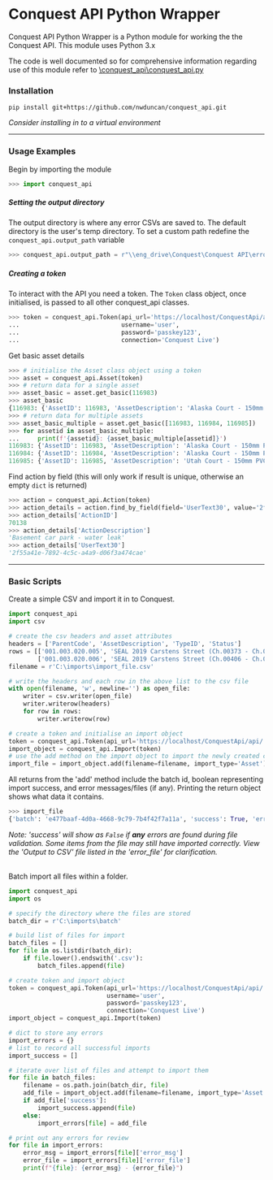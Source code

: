 # Conquest API Python Wrapper

Conquest API Python Wrapper is a Python module for working the the Conquest API. This module uses Python 3.x

The code is well documented so for comprehensive information regarding use of this module refer to [\conquest_api\conquest_api.py](https://github.com/nwduncan/conquest_api/blob/master/conquest_api/conquest_api.py)

### Installation

```
pip install git+https://github.com/nwduncan/conquest_api.git
```
*Consider installing in to a virtual environment*

---
### Usage Examples
Begin by importing the module
```python
>>> import conquest_api
```

##### Setting the output directory
The output directory is where any error CSVs are saved to. The default directory is the user's temp directory. To set a custom path redefine the `conquest_api.output_path` variable
```python
>>> conquest_api.output_path = r"\\eng_drive\Conquest\Conquest API\errors"
```


##### Creating a token
To interact with the API you need a token. The `Token` class object, once initialised, is passed to all other conquest_api classes.
```python
>>> token = conquest_api.Token(api_url='https://localhost/ConquestApi/api/',
...                            username='user',
...                            password='passkey123',
...                            connection='Conquest Live')
```

Get basic asset details
```python
>>> # initialise the Asset class object using a token
>>> asset = conquest_api.Asset(token)
>>> # return data for a single asset
>>> asset_basic = asset.get_basic(116983)
>>> asset_basic
{116983: {'AssetID': 116983, 'AssetDescription': 'Alaska Court - 150mm PVC Sewer Gravity Main - AssetID 116983', 'DepartmentID': None, 'FamilyCode': '005.004.055.161', 'Location': None, 'ParentID': 113670}}
>>> # return data for multiple assets
>>> asset_basic_multiple = asset.get_basic([116983, 116984, 116985])
>>> for assetid in asset_basic_multiple:
...     print(f'{assetid}: {asset_basic_multiple[assetid]}')
116983: {'AssetID': 116983, 'AssetDescription': 'Alaska Court - 150mm PVC Sewer Gravity Main - AssetID 116983', 'DepartmentID': None, 'FamilyCode': '005.004.055.161','Location': None, 'ParentID': 113670}
116984: {'AssetID': 116984, 'AssetDescription': 'Alaska Court - 150mm PVC Sewer Gravity Main - AssetID 116984', 'DepartmentID': None, 'FamilyCode': '005.004.055.162','Location': None, 'ParentID': 113670}
116985: {'AssetID': 116985, 'AssetDescription': 'Utah Court - 150mm PVC Sewer Gravity Main - AssetID 116985', 'DepartmentID': None, 'FamilyCode': '005.004.055.163', 'Location': None, 'ParentID': 113670}
```

Find action by field (this will only work if result is unique, otherwise an empty `dict` is returned)
```python
>>> action = conquest_api.Action(token)
>>> action_details = action.find_by_field(field='UserText30', value='2f55a41e-7892-4c5c-a4a9-d06f3a474cae')
>>> action_details['ActionID']
70138
>>> action_details['ActionDescription']
'Basement car park - water leak'
>>> action_details['UserText30']
'2f55a41e-7892-4c5c-a4a9-d06f3a474cae'
```
---
### Basic Scripts
Create a simple CSV and import it in to Conquest.
```python
import conquest_api
import csv

# create the csv headers and asset attributes
headers = ['ParentCode', 'AssetDescription', 'TypeID', 'Status']
rows = [['001.003.020.005', 'SEAL 2019 Carstens Street (Ch.00373 - Ch.00406)', 1147, 'Proposed'],
        ['001.003.020.006', 'SEAL 2019 Carstens Street (Ch.00406 - Ch.00468)', 1147, 'Proposed']]
filename = r'C:\imports\import_file.csv'

# write the headers and each row in the above list to the csv file
with open(filename, 'w', newline='') as open_file:
    writer = csv.writer(open_file)
    writer.writerow(headers)
    for row in rows:
        writer.writerow(row)

# create a token and initialise an import object
token = conquest_api.Token(api_url='https://localhost/ConquestApi/api/', username='user', password='passkey123', connection='Conquest Live')
import_object = conquest_api.Import(token)
# use the add method on the import object to import the newly created csv file
import_file = import_object.add(filename=filename, import_type='Asset')
```
All returns from the 'add' method include the batch id, boolean representing import success, and error messages/files (if any). Printing the return object shows what data it contains.
```python
>>> import_file
{'batch': 'e477baaf-4d0a-4668-9c79-7b4f42f7a11a', 'success': True, 'error_msg': None, 'error_file': None}
```

*Note: 'success' will show as `False` if **any** errors are found during file validation. Some items from the file may still have imported correctly. View the 'Output to CSV' file listed in the 'error_file' for clarification.</br></br>*

Batch import all files within a folder.
```python
import conquest_api
import os

# specify the directory where the files are stored
batch_dir = r'C:\imports\batch'

# build list of files for import
batch_files = []
for file in os.listdir(batch_dir):
    if file.lower().endswith('.csv'):
        batch_files.append(file)

# create token and import object
token = conquest_api.Token(api_url='https://localhost/ConquestApi/api/',
						   username='user',
						   password='passkey123',
						   connection='Conquest Live')
import_object = conquest_api.Import(token)

# dict to store any errors
import_errors = {}
# list to record all successful imports
import_success = []

# iterate over list of files and attempt to import them
for file in batch_files:
    filename = os.path.join(batch_dir, file)
    add_file = import_object.add(filename=filename, import_type='Asset')
    if add_file['success']:
        import_success.append(file)
    else:
        import_errors[file] = add_file

# print out any errors for review
for file in import_errors:
    error_msg = import_errors[file]['error_msg']
    error_file = import_errors[file]['error_file']
    print(f"{file}: {error_msg} - {error_file}")
```
